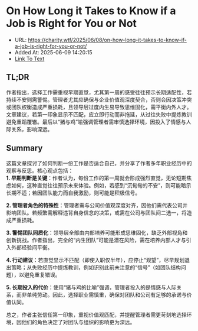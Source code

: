 # On How Long it Takes to Know if a Job is Right for You or Not
- URL: https://charity.wtf/2025/06/08/on-how-long-it-takes-to-know-if-a-job-is-right-for-you-or-not/
- Added At: 2025-06-09 14:20:15
- [Link To Text](2025-06-09-on-how-long-it-takes-to-know-if-a-job-is-right-for-you-or-not_raw.md)

## TL;DR


作者指出，选择工作需重视早期直觉，尤其第一周的感受往往预示长期适配性，若持续不安则需警惕。管理者尤其应确保与企业价值观深度契合，否则会因决策冲突或团队权衡造成严重损耗，且领导层过度内生易导致思维固化，需平衡内外人才。文章建议，若第一印象显示不匹配，应立即行动而非拖延，从过往失败中提炼教训避免重蹈覆辙。最后以“猪与鸡”喻强调管理者需审慎选择环境，因投入了情感与人际关系，影响深远。

## Summary


这篇文章探讨了如何判断一份工作是否适合自己，并分享了作者多年职业经历中的观察与反思。核心观点包括：  
**1. 早期判断是关键**：作者认为，每份工作的第一周就会形成强烈直觉，无论短期焦虑如何，这种直觉往往预示未来体验。例如，若感到“沉甸甸的不安”，则可能暗示长期不适；若因团队能力而自我激励，则可能是积极信号。  

**2. 管理者角色的特殊性**：管理者需与公司价值观深度对齐，因他们需代表公司并影响团队。若频繁需解释违背自身信念的决策，或需在公司与团队间二选一，将造成严重损耗。  

**3. 警惕团队同质化**：领导层全部由内部培养可能形成思维固化，缺乏外部视角和创新挑战。作者指出，完全的“内生团队”可能是潜在风险，需在培养内部人才与引入外部经验间平衡。  

**4. 行动建议**：若直觉显示不匹配（即使入职仅半年），应停止“观望”，尽早规划退出策略；从失败经历中提炼教训，例如识别此前未注意的“信号”（如团队结构问题），以避免重复错误。  

**5. 长期投入的代价**：使用“猪与鸡的比喻”强调，管理者投入的是情感与人际关系，而非单纯劳动。因此，选择职业需慎重，确保对团队和公司有足够的承诺与价值认同。  

总之，作者主张信任第一印象，重视价值观匹配，并提醒管理者需更苛刻地选择环境，因他们的角色决定了对团队与组织的影响更为深远。
